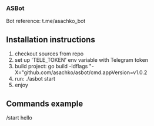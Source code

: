 ### ASBot
Bot reference: t.me/asachko_bot

## Installation instructions
1. checkout sources from repo
2. set up 'TELE_TOKEN' env variable with Telegram token
3. build project: go build -ldflags "-X="github.com/asachko/asbot/cmd.appVersion=v1.0.2
4. run: ./asbot start
5. enjoy

## Commands example
/start hello